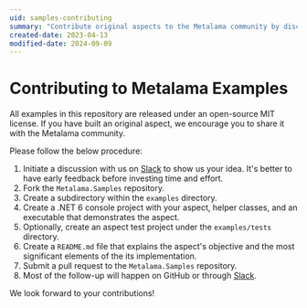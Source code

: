 ```yaml
---
uid: samples-contributing
summary: "Contribute original aspects to the Metalama community by discussing ideas on Slack, forking the repository, and submitting a pull request."
created-date: 2023-04-13
modified-date: 2024-09-09
---
```


# Contributing to Metalama Examples

All examples in this repository are released under an open-source MIT license. If you have built an original aspect, we encourage you to share it with the Metalama community.

Please follow the below procedure:

1. Initiate a discussion with us on [Slack](https://www.postsharp.net/slack) to show us your idea. It's better to have early feedback before investing time and effort.
2. Fork the `Metalama.Samples` repository.
3. Create a subdirectory within the `examples` directory.
4. Create a .NET 6 console project with your aspect, helper classes, and an executable that demonstrates the aspect.
5. Optionally, create an aspect test project under the `examples/tests` directory.
6. Create a `README.md` file that explains the aspect's objective and the most significant elements of the its implementation.
7. Submit a pull request to the `Metalama.Samples` repository.
8. Most of the follow-up will happen on GitHub or through [Slack](https://www.postsharp.net/slack).

We look forward to your contributions!



